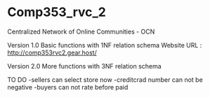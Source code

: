 # Comp353_rvc_2

Centralized Network of Online Communities - OCN

Version 1.0
Basic functions with 1NF relation schema
Website URL : http://comp353rvc2.gear.host/


Version 2.0
More functions with 3NF relation schema

TO DO
-sellers can select store now
-creditcrad number can not be negative
-buyers can not rate before paid